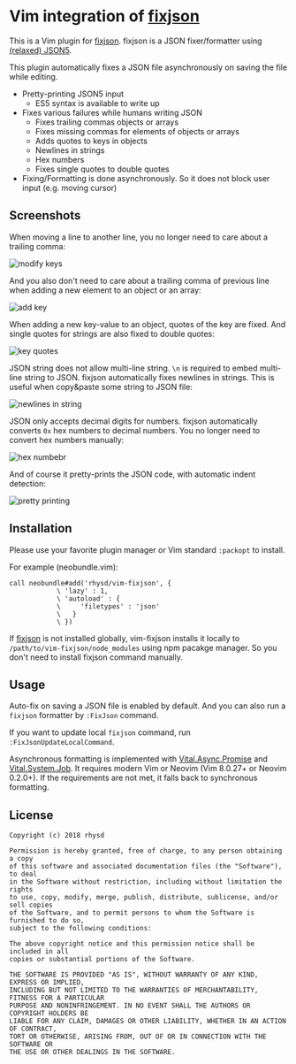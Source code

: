 Vim integration of [fixjson][]
==============================

This is a Vim plugin for [fixjson][]. fixjson is a JSON fixer/formatter using
[(relaxed) JSON5](https://github.com/rhysd/json5).

This plugin automatically fixes a JSON file asynchronously on saving the file while editing.

- Pretty-printing JSON5 input
  - ES5 syntax is available to write up
- Fixes various failures while humans writing JSON
  - Fixes trailing commas objects or arrays
  - Fixes missing commas for elements of objects or arrays
  - Adds quotes to keys in objects
  - Newlines in strings
  - Hex numbers
  - Fixes single quotes to double quotes
- Fixing/Formatting is done asynchronously. So it does not block user input (e.g. moving cursor)

## Screenshots

When moving a line to another line, you no longer need to care about a trailing comma:

![modify keys](https://github.com/rhysd/ss/raw/master/fixjson/modifykeys.gif)

And you also don't need to care about a trailing comma of previous line when adding a new element
to an object or an array:

![add key](https://github.com/rhysd/ss/raw/master/fixjson/addkey.gif)

When adding a new key-value to an object, quotes of the key are fixed. And single quotes for strings
are also fixed to double quotes:

![key quotes](https://github.com/rhysd/ss/raw/master/fixjson/keyquotes.gif)

JSON string does not allow multi-line string. `\n` is required to embed multi-line string to JSON.
fixjson automatically fixes newlines in strings. This is useful when copy&paste some string to JSON
file:

![newlines in string](https://github.com/rhysd/ss/raw/master/fixjson/newlines.gif)

JSON only accepts decimal digits for numbers. fixjson automatically converts `0x` hex numbers to
decimal numbers. You no longer need to convert hex numbers manually:

![hex numbebr](https://github.com/rhysd/ss/raw/master/fixjson/number.gif)

And of course it pretty-prints the JSON code, with automatic indent detection:

![pretty printing](https://github.com/rhysd/ss/raw/master/fixjson/prettyprint.gif)

## Installation

Please use your favorite plugin manager or Vim standard `:packopt` to install.

For example (neobundle.vim):

```vim
call neobundle#add('rhysd/vim-fixjson', {
            \ 'lazy' : 1,
            \ 'autoload' : {
            \     'filetypes' : 'json'
            \   }
            \ })
```

If [fixjson](https://www.npmjs.com/package/fixjson) is not installed globally, vim-fixjson installs
it locally to `/path/to/vim-fixjson/node_modules` using npm pacakge manager. So you don't need to
install fixjson command manually.

## Usage

Auto-fix on saving a JSON file is enabled by default. And you can also run a `fixjson` formatter by
`:FixJson` command.

If you want to update local `fixjson` command, run `:FixJsonUpdateLocalCommand`.

Asynchronous formatting is implemented with [Vital.Async.Promise][] and [Vital.System.Job][].
It requires modern Vim or Neovim (Vim 8.0.27+ or Neovim 0.2.0+). If the requirements are not met,
it falls back to synchronous formatting.

## License

```
Copyright (c) 2018 rhysd

Permission is hereby granted, free of charge, to any person obtaining a copy
of this software and associated documentation files (the "Software"), to deal
in the Software without restriction, including without limitation the rights
to use, copy, modify, merge, publish, distribute, sublicense, and/or sell copies
of the Software, and to permit persons to whom the Software is furnished to do so,
subject to the following conditions:

The above copyright notice and this permission notice shall be included in all
copies or substantial portions of the Software.

THE SOFTWARE IS PROVIDED "AS IS", WITHOUT WARRANTY OF ANY KIND, EXPRESS OR IMPLIED,
INCLUDING BUT NOT LIMITED TO THE WARRANTIES OF MERCHANTABILITY, FITNESS FOR A PARTICULAR
PURPOSE AND NONINFRINGEMENT. IN NO EVENT SHALL THE AUTHORS OR COPYRIGHT HOLDERS BE
LIABLE FOR ANY CLAIM, DAMAGES OR OTHER LIABILITY, WHETHER IN AN ACTION OF CONTRACT,
TORT OR OTHERWISE, ARISING FROM, OUT OF OR IN CONNECTION WITH THE SOFTWARE OR
THE USE OR OTHER DEALINGS IN THE SOFTWARE.
```

[fixjson]: https://github.com/rhysd/fixjson
[Vital.Async.Promise]: https://github.com/vim-jp/vital.vim/blob/master/autoload/vital/__vital__/Async/Promise.vim
[Vital.System.Job]: https://github.com/lambdalisue/vital-System-Job
